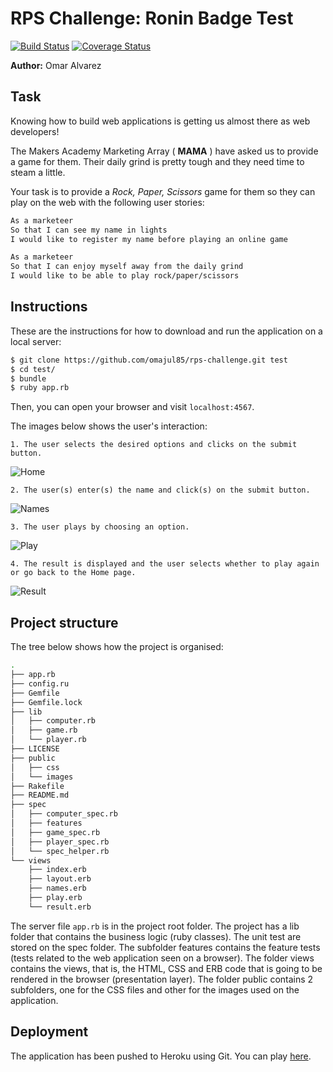 # RPS Challenge: Ronin Badge Test 
[![Build Status](https://travis-ci.org/omajul85/rps-challenge.svg?branch=master)](https://travis-ci.org/omajul85/rps-challenge) [![Coverage Status](https://coveralls.io/repos/github/omajul85/rps-challenge/badge.svg?branch=master)](https://coveralls.io/github/omajul85/rps-challenge?branch=master)

**Author:** Omar Alvarez

Task 
----

Knowing how to build web applications is getting us almost there as web developers!

The Makers Academy Marketing Array ( **MAMA** ) have asked us to provide a game for them. Their daily grind is pretty tough and they need time to steam a little.

Your task is to provide a _Rock, Paper, Scissors_ game for them so they can play on the web with the following user stories:

```sh
As a marketeer
So that I can see my name in lights
I would like to register my name before playing an online game

As a marketeer
So that I can enjoy myself away from the daily grind
I would like to be able to play rock/paper/scissors
```

Instructions
------------
These are the instructions for how to download and run the application on a local server:

```sh
$ git clone https://github.com/omajul85/rps-challenge.git test
$ cd test/
$ bundle
$ ruby app.rb 
```
Then, you can open your browser and visit `localhost:4567`.

The images below shows the user's interaction:

	1. The user selects the desired options and clicks on the submit button.
![Home](https://www.dropbox.com/s/4yz4i1usiho0lxz/Home.png?dl=0 "Home page")

	2. The user(s) enter(s) the name and click(s) on the submit button.
![Names](https://www.dropbox.com/s/34hgl0lqiria571/names.png?dl=0 "Names page")

	3. The user plays by choosing an option.
![Play](https://www.dropbox.com/s/ln0xxn1xxhixc1j/play.png?dl=0 "Play page")

	4. The result is displayed and the user selects whether to play again or go back to the Home page.
![Result](https://www.dropbox.com/s/kruh7jgyqm7y46d/result.png?dl=0 "Result page")

Project structure
-----------------

The tree below shows how the project is organised:

```sh
.
├── app.rb
├── config.ru
├── Gemfile
├── Gemfile.lock
├── lib
│   ├── computer.rb
│   ├── game.rb
│   └── player.rb
├── LICENSE
├── public
│   ├── css
│   └── images
├── Rakefile
├── README.md
├── spec
│   ├── computer_spec.rb
│   ├── features
│   ├── game_spec.rb
│   ├── player_spec.rb
│   └── spec_helper.rb
└── views
    ├── index.erb
    ├── layout.erb
    ├── names.erb
    ├── play.erb
    └── result.erb

```
The server file `app.rb` is in the project root folder. The project has a lib folder that contains the business logic (ruby classes). The unit test are stored on the spec folder. The subfolder features contains the feature tests (tests related to the web application seen on a browser). The folder views contains the views, that is, the HTML, CSS and ERB code that is going to be rendered in the browser (presentation layer). The folder public contains 2 subfolders, one for the CSS files and other for the images used on the application.

Deployment
----------

The application has been pushed to Heroku using Git. You can play <a href="https://rps-omajul85.herokuapp.com/" target="_blank">here</a>.